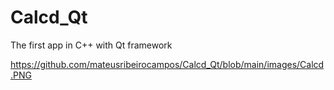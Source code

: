 # Calcd_Qt
The first app in C++ with Qt framework

https://github.com/mateusribeirocampos/Calcd_Qt/blob/main/images/Calcd.PNG
